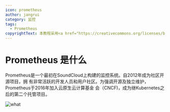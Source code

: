 ```yaml
---
icon: prometheus
author: jangrui
category: 监控
tags: 
  - Prometheus
copyrightText: 本教程采用<a href="https://creativecommons.org/licenses/by-sa/3.0/deed.zh">知识共享 署名-相同方式共享 3.0协议</a>
---
```

# Prometheus 是什么

Prometheus是一个最初在SoundCloud上构建的监控系统。自2012年成为社区开源项目，拥 有非常活跃的开发人员和用户社区。为强调开源及独立维护，Prometheus于2016年加入云原生云计算基金
会（CNCF)，成为继Kubernetes之后的第二个托管项目。

![what](https://cdn.jsdelivr.net/gh/summerking1/image@main/815.png)